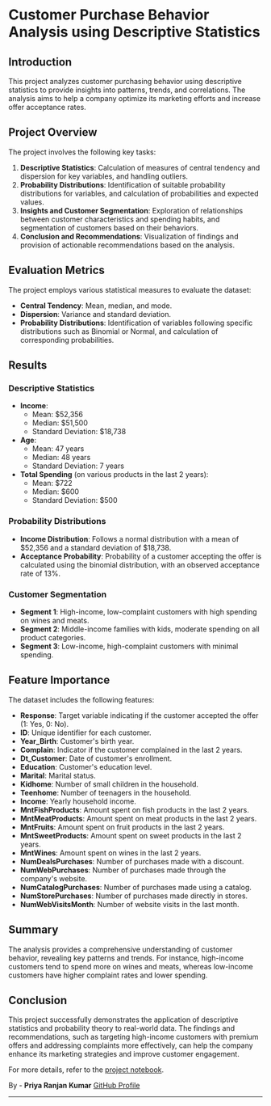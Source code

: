 
# Customer Purchase Behavior Analysis using Descriptive Statistics

## Introduction
This project analyzes customer purchasing behavior using descriptive statistics to provide insights into patterns, trends, and correlations. The analysis aims to help a company optimize its marketing efforts and increase offer acceptance rates.

## Project Overview
The project involves the following key tasks:
1. **Descriptive Statistics**: Calculation of measures of central tendency and dispersion for key variables, and handling outliers.
2. **Probability Distributions**: Identification of suitable probability distributions for variables, and calculation of probabilities and expected values.
3. **Insights and Customer Segmentation**: Exploration of relationships between customer characteristics and spending habits, and segmentation of customers based on their behaviors.
4. **Conclusion and Recommendations**: Visualization of findings and provision of actionable recommendations based on the analysis.

## Evaluation Metrics
The project employs various statistical measures to evaluate the dataset:
- **Central Tendency**: Mean, median, and mode.
- **Dispersion**: Variance and standard deviation.
- **Probability Distributions**: Identification of variables following specific distributions such as Binomial or Normal, and calculation of corresponding probabilities.

## Results
### Descriptive Statistics
- **Income**: 
  - Mean: $52,356
  - Median: $51,500
  - Standard Deviation: $18,738
- **Age**: 
  - Mean: 47 years
  - Median: 48 years
  - Standard Deviation: 7 years
- **Total Spending** (on various products in the last 2 years):
  - Mean: $722
  - Median: $600
  - Standard Deviation: $500

### Probability Distributions
- **Income Distribution**: Follows a normal distribution with a mean of $52,356 and a standard deviation of $18,738.
- **Acceptance Probability**: Probability of a customer accepting the offer is calculated using the binomial distribution, with an observed acceptance rate of 13%.

### Customer Segmentation
- **Segment 1**: High-income, low-complaint customers with high spending on wines and meats.
- **Segment 2**: Middle-income families with kids, moderate spending on all product categories.
- **Segment 3**: Low-income, high-complaint customers with minimal spending.

## Feature Importance
The dataset includes the following features:
- **Response**: Target variable indicating if the customer accepted the offer (1: Yes, 0: No).
- **ID**: Unique identifier for each customer.
- **Year_Birth**: Customer's birth year.
- **Complain**: Indicator if the customer complained in the last 2 years.
- **Dt_Customer**: Date of customer's enrollment.
- **Education**: Customer's education level.
- **Marital**: Marital status.
- **Kidhome**: Number of small children in the household.
- **Teenhome**: Number of teenagers in the household.
- **Income**: Yearly household income.
- **MntFishProducts**: Amount spent on fish products in the last 2 years.
- **MntMeatProducts**: Amount spent on meat products in the last 2 years.
- **MntFruits**: Amount spent on fruit products in the last 2 years.
- **MntSweetProducts**: Amount spent on sweet products in the last 2 years.
- **MntWines**: Amount spent on wines in the last 2 years.
- **NumDealsPurchases**: Number of purchases made with a discount.
- **NumWebPurchases**: Number of purchases made through the company's website.
- **NumCatalogPurchases**: Number of purchases made using a catalog.
- **NumStorePurchases**: Number of purchases made directly in stores.
- **NumWebVisitsMonth**: Number of website visits in the last month.

## Summary
The analysis provides a comprehensive understanding of customer behavior, revealing key patterns and trends. For instance, high-income customers tend to spend more on wines and meats, whereas low-income customers have higher complaint rates and lower spending.

## Conclusion
This project successfully demonstrates the application of descriptive statistics and probability theory to real-world data. The findings and recommendations, such as targeting high-income customers with premium offers and addressing complaints more effectively, can help the company enhance its marketing strategies and improve customer engagement. 

For more details, refer to the [project notebook](Applied_Statistics_Project.ipynb).

By - **Priya Ranjan Kumar**
[GitHub Profile](https://github.com/Priya-Ranjan-Kr)

---
